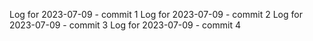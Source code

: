 Log for 2023-07-09 - commit 1
Log for 2023-07-09 - commit 2
Log for 2023-07-09 - commit 3
Log for 2023-07-09 - commit 4
